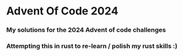 # Advent Of Code 2024

### My solutions for the 2024 Advent of code challenges

### Attempting this in rust to re-learn / polish my rust skills :)
